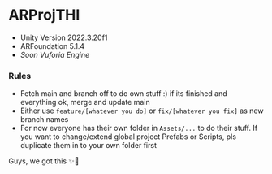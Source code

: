# ARProjTHI
 
- Unity Version 2022.3.20f1
- ARFoundation 5.1.4
- *Soon Vuforia Engine*

### Rules
- Fetch main and branch off to do own stuff :) if its finished and everything ok, merge and update main
- Either use `feature/[whatever you do]` or `fix/[whatever you fix]` as new branch names
- For now everyone has their own folder in `Assets/...` to do their stuff. If you want to change/extend global project Prefabs or Scripts, pls duplicate them in to your own folder first

Guys, we got this ✨💪
